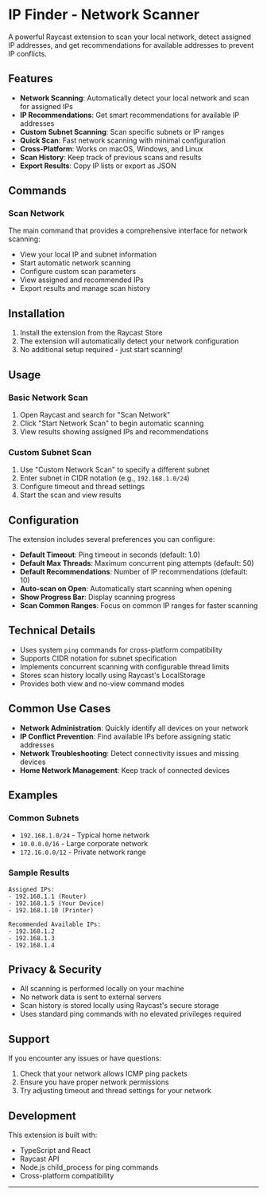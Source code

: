 # IP Finder - Network Scanner

A powerful Raycast extension to scan your local network, detect assigned IP addresses, and get recommendations for available addresses to prevent IP conflicts.

## Features

- **Network Scanning**: Automatically detect your local network and scan for assigned IPs
- **IP Recommendations**: Get smart recommendations for available IP addresses
- **Custom Subnet Scanning**: Scan specific subnets or IP ranges
- **Quick Scan**: Fast network scanning with minimal configuration
- **Cross-Platform**: Works on macOS, Windows, and Linux
- **Scan History**: Keep track of previous scans and results
- **Export Results**: Copy IP lists or export as JSON

## Commands

### Scan Network
The main command that provides a comprehensive interface for network scanning:
- View your local IP and subnet information
- Start automatic network scanning
- Configure custom scan parameters
- View assigned and recommended IPs
- Export results and manage scan history

## Installation

1. Install the extension from the Raycast Store
2. The extension will automatically detect your network configuration
3. No additional setup required - just start scanning!

## Usage

### Basic Network Scan
1. Open Raycast and search for "Scan Network"
2. Click "Start Network Scan" to begin automatic scanning
3. View results showing assigned IPs and recommendations

### Custom Subnet Scan
1. Use "Custom Network Scan" to specify a different subnet
2. Enter subnet in CIDR notation (e.g., `192.168.1.0/24`)
3. Configure timeout and thread settings
4. Start the scan and view results



## Configuration

The extension includes several preferences you can configure:

- **Default Timeout**: Ping timeout in seconds (default: 1.0)
- **Default Max Threads**: Maximum concurrent ping attempts (default: 50)
- **Default Recommendations**: Number of IP recommendations (default: 10)
- **Auto-scan on Open**: Automatically start scanning when opening
- **Show Progress Bar**: Display scanning progress
- **Scan Common Ranges**: Focus on common IP ranges for faster scanning

## Technical Details

- Uses system `ping` commands for cross-platform compatibility
- Supports CIDR notation for subnet specification
- Implements concurrent scanning with configurable thread limits
- Stores scan history locally using Raycast's LocalStorage
- Provides both view and no-view command modes

## Common Use Cases

- **Network Administration**: Quickly identify all devices on your network
- **IP Conflict Prevention**: Find available IPs before assigning static addresses
- **Network Troubleshooting**: Detect connectivity issues and missing devices
- **Home Network Management**: Keep track of connected devices

## Examples

### Common Subnets
- `192.168.1.0/24` - Typical home network
- `10.0.0.0/16` - Large corporate network
- `172.16.0.0/12` - Private network range

### Sample Results
```
Assigned IPs:
- 192.168.1.1 (Router)
- 192.168.1.5 (Your Device)
- 192.168.1.10 (Printer)

Recommended Available IPs:
- 192.168.1.2
- 192.168.1.3
- 192.168.1.4
```

## Privacy & Security

- All scanning is performed locally on your machine
- No network data is sent to external servers
- Scan history is stored locally using Raycast's secure storage
- Uses standard ping commands with no elevated privileges required

## Support

If you encounter any issues or have questions:
1. Check that your network allows ICMP ping packets
2. Ensure you have proper network permissions
3. Try adjusting timeout and thread settings for your network

## Development

This extension is built with:
- TypeScript and React
- Raycast API
- Node.js child_process for ping commands
- Cross-platform compatibility

--- 